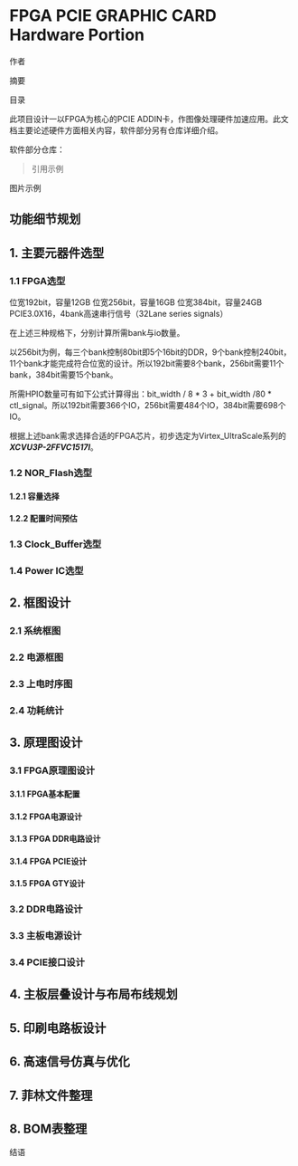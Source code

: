 # FPGA PCIE GRAPHIC CARD Hardware Portion

作者

摘要

目录

此项目设计一以FPGA为核心的PCIE ADDIN卡，作图像处理硬件加速应用。此文档主要论述硬件方面相关内容，软件部分另有仓库详细介绍。

软件部分仓库：

> 引用示例

图片示例

## 功能细节规划



## 1. 主要元器件选型

### 1.1 FPGA选型
位宽192bit，容量12GB
位宽256bit，容量16GB
位宽384bit，容量24GB
PCIE3.0X16，4bank高速串行信号（32Lane series signals）

在上述三种规格下，分别计算所需bank与io数量。

以256bit为例，每三个bank控制80bit即5个16bit的DDR，9个bank控制240bit，11个bank才能完成符合位宽的设计。所以192bit需要8个bank，256bit需要11个bank，384bit需要15个bank。

所需HPIO数量可有如下公式计算得出：bit_width / 8 * 3 + bit_width /80 * ctl_signal。所以192bit需要366个IO，256bit需要484个IO，384bit需要698个IO。

根据上述bank需求选择合适的FPGA芯片，初步选定为Virtex_UltraScale系列的***XCVU3P-2FFVC1517I***。

### 1.2 NOR_Flash选型

#### 1.2.1 容量选择

#### 1.2.2 配置时间预估

### 1.3  Clock_Buffer选型

### 1.4  Power IC选型

## 2. 框图设计

### 2.1 系统框图

### 2.2 电源框图

### 2.3 上电时序图

### 2.4 功耗统计

## 3. 原理图设计

### 3.1 FPGA原理图设计

#### 3.1.1 FPGA基本配置

#### 3.1.2 FPGA电源设计

#### 3.1.3 FPGA DDR电路设计

#### 3.1.4 FPGA PCIE设计

#### 3.1.5 FPGA GTY设计

### 3.2 DDR电路设计

### 3.3 主板电源设计

### 3.4 PCIE接口设计

## 4. 主板层叠设计与布局布线规划

## 5. 印刷电路板设计

## 6. 高速信号仿真与优化

## 7. 菲林文件整理

## 8. BOM表整理



结语




